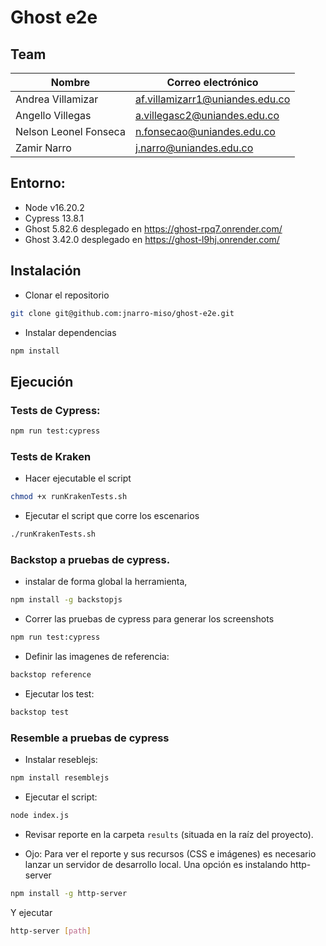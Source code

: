 # Ghost e2e

## Team

| Nombre | Correo electrónico |
| --- | ---|
| Andrea Villamizar | af.villamizarr1@uniandes.edu.co |
| Angello Villegas | a.villegasc2@uniandes.edu.co |
| Nelson Leonel Fonseca | n.fonsecao@uniandes.edu.co |
| Zamir Narro | j.narro@uniandes.edu.co |

## Entorno:
- Node v16.20.2
- Cypress 13.8.1
- Ghost 5.82.6 desplegado en https://ghost-rpq7.onrender.com/
- Ghost 3.42.0 desplegado en https://ghost-l9hj.onrender.com/

## Instalación

- Clonar el repositorio
```bash
git clone git@github.com:jnarro-miso/ghost-e2e.git
```

- Instalar dependencias
```bash
npm install
```

## Ejecución

### Tests de Cypress:
```bash
npm run test:cypress
```

### Tests de Kraken

- Hacer ejecutable el script
```bash
chmod +x runKrakenTests.sh
```

- Ejecutar el script que corre los escenarios
```bash
./runKrakenTests.sh
```

### Backstop a pruebas de cypress.
- instalar de forma global la herramienta, 
```bash
npm install -g backstopjs
```

- Correr las pruebas de cypress para generar los screenshots
```bash
npm run test:cypress
```

- Definir las imagenes de referencia:
```bash
backstop reference
```

- Ejecutar los test:
```bash
backstop test
```

### Resemble a pruebas de cypress
- Instalar reseblejs:
```bash
npm install resemblejs
```

- Ejecutar el script:
```bash
node index.js
```

- Revisar reporte en la carpeta `results` (situada en la raíz del proyecto).

* Ojo: Para ver el reporte y sus recursos (CSS e imágenes) es necesario lanzar un 
servidor de desarrollo local. Una opción es instalando http-server
```bash
npm install -g http-server
```

Y ejecutar
```bash
http-server [path]
```